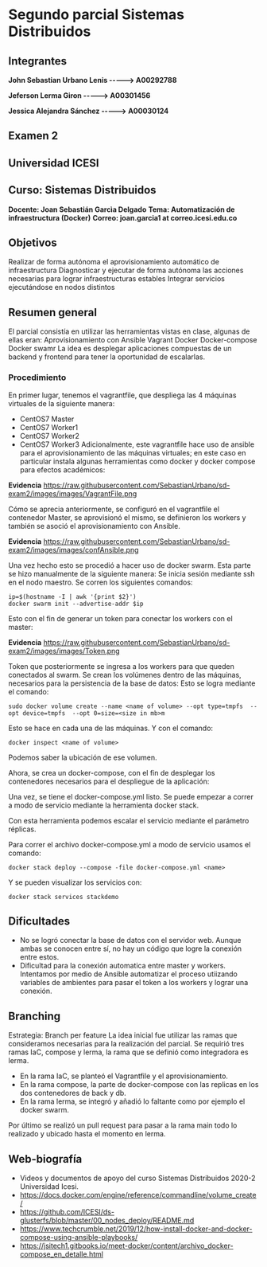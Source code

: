# Segundo parcial Sistemas Distribuidos

## Integrantes

**John Sebastian Urbano Lenis -----> A00292788**

**Jeferson Lerma Giron -----> A00301456**

**Jessica Alejandra Sánchez -----> A00030124**


## Examen 2
## Universidad ICESI
## Curso: Sistemas Distribuidos
**Docente: Joan Sebastián Garcìa Delgado**
**Tema: Automatización de infraestructura (Docker)**
**Correo: joan.garcia1 at correo.icesi.edu.co**

## Objetivos

Realizar de forma autónoma el aprovisionamiento automático de infraestructura
Diagnosticar y ejecutar de forma autónoma las acciones necesarias para lograr infraestructuras estables
Integrar servicios ejecutándose en nodos distintos

## Resumen general


El parcial consistía en utilizar las herramientas vistas en clase, algunas de ellas eran:
Aprovisionamiento con Ansible
Vagrant
Docker
Docker-compose
Docker swamr
La idea es desplegar aplicaciones compuestas de un backend y frontend para tener la oportunidad de escalarlas.

### Procedimiento


En primer lugar, tenemos el vagrantfile, que despliega las 4 máquinas virtuales de la siguiente manera:
* CentOS7 Master
* CentOS7 Worker1
* CentOS7 Worker2
* CentOS7 Worker3
Adicionalmente, este vagrantfile hace uso de ansible para el aprovisionamiento de las máquinas virtuales; en este caso en particular instala algunas herramientas como docker y docker compose para efectos académicos:

**Evidencia**
https://raw.githubusercontent.com/SebastianUrbano/sd-exam2/images/images/VagrantFile.png

Cómo se aprecia anteriormente, se configuró en el vagrantfile el contenedor Master, se aprovisionó el mismo, se definieron los workers y también se asoció el aprovisionamiento con Ansible.

**Evidencia**
https://raw.githubusercontent.com/SebastianUrbano/sd-exam2/images/images/confAnsible.png


Una vez hecho esto se procedió a hacer uso de docker swarm. Esta parte se hizo manualmente de la siguiente manera:
Se inicia sesión mediante ssh en el nodo maestro. Se corren los siguientes comandos:

```
ip=$(hostname -I | awk '{print $2}')
docker swarm init --advertise-addr $ip
```

Esto con el fin de generar un token para conectar los workers con el master:

**Evidencia**
https://raw.githubusercontent.com/SebastianUrbano/sd-exam2/images/images/Token.png

Token que posteriormente se ingresa a los workers para que queden conectados al swarm.
Se crean los volúmenes dentro de las máquinas, necesarios para la persistencia de la base de datos:
Esto se logra mediante el comando:

```
sudo docker volume create --name <name of volume> --opt type=tmpfs  --opt device=tmpfs  --opt 0=size=<size in mb>m
```

Esto se hace en cada una de las máquinas. Y con el comando:

```
docker inspect <name of volume>
```
Podemos saber la ubicación de ese volumen.

Ahora, se crea un docker-compose, con el fin de desplegar los contenedores necesarios para el despliegue de la aplicación:

Una vez, se tiene el docker-compose.yml listo. Se puede empezar a correr a modo de servicio mediante la herramienta docker stack.

Con esta herramienta podemos escalar el servicio mediante el parámetro  réplicas.

Para correr el archivo docker-compose.yml a modo de servicio usamos el comando:

```
docker stack deploy --compose -file docker-compose.yml <name>
```

Y se pueden visualizar los servicios con:

```
docker stack services stackdemo
```

## Dificultades

- No se logró conectar la base de datos con el servidor web. Aunque ambas se conocen entre sí, no hay un código que logre la conexión entre estos.
- Dificultad para la conexión automatica entre master y workers. Intentamos por medio de Ansible automatizar el proceso utiizando variables de ambientes para pasar el token a los workers y lograr una conexión.

## Branching

Estrategia: Branch per feature
La idea inicial fue utilizar las ramas que consideramos necesarias para la realización del parcial. Se requirió tres ramas IaC, compose y lerma, la rama que se definió como integradora es lerma.

- En la rama IaC, se planteó el Vagrantfile y el aprovisionamiento.
- En la rama compose, la parte de docker-compose con las replicas en los dos contenedores de back y db.
- En la rama lerma, se integró y añadió lo faltante como por ejemplo el docker swarm.

Por último se realizó un pull request para pasar a la rama main todo lo realizado y ubicado hasta el momento en lerma.

## Web-biografía

- Videos y documentos de apoyo del curso Sistemas Distribuidos 2020-2 Universidad Icesi.
- https://docs.docker.com/engine/reference/commandline/volume_create/
- https://github.com/ICESI/ds-glusterfs/blob/master/00_nodes_deploy/README.md
- https://www.techcrumble.net/2019/12/how-install-docker-and-docker-compose-using-ansible-playbooks/
- https://jsitech1.gitbooks.io/meet-docker/content/archivo_docker-compose_en_detalle.html
